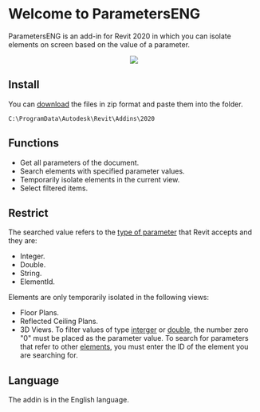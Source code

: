 # Welcome to ParametersENG

ParametersENG is an add-in for Revit 2020 in which you can isolate elements on screen based on the value of a parameter.

<div align="center">
  <img align="center" src="https://github.com/user-attachments/assets/536d222a-a07e-489d-a5bf-829ddde7bd3c">
</div>


## Install

You can [download](https://github.com/kevinzurro/ParametersENG/releases/tag/v2020.1) the files in zip format and paste them into the folder.

`C:\ProgramData\Autodesk\Revit\Addins\2020`

## Functions

* Get all parameters of the document.
* Search elements with specified parameter values.
* Temporarily isolate elements in the current view.
* Select filtered items.

## Restrict

The searched value refers to the [type of parameter](https://www.revitapidocs.com/2020/3dbebcb8-792b-a3dd-fe63-faaa05704f3c.htm) that Revit accepts and they are:
* Integer.
* Double.
* String.
* ElementId.

Elements are only temporarily isolated in the following views:
* Floor Plans.
* Reflected Ceiling Plans.
* 3D Views.
To filter values ​​of type [interger](https://www.revitapidocs.com/2020/507608fe-47fc-1441-acdc-5ce9c3c5da03.htm) or [double](https://www.revitapidocs.com/2020/8831936d-965b-ec90-7e96-b2933c80b88e.htm), the number zero "0" must be placed as the parameter value.
To search for parameters that refer to other [elements](https://www.revitapidocs.com/2020/3e05f5e6-72a2-f633-3740-93feecee8156.htm), you must enter the ID of the element you are searching for.

## Language

The addin is in the English language.
